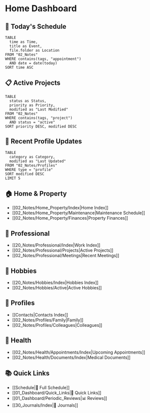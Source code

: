 # Home Dashboard

## 📅 Today's Schedule
```dataview
TABLE 
  time as Time,
  title as Event,
  file.folder as Location
FROM "02_Notes"
WHERE contains(tags, "appointment") 
  AND date = date(today)
SORT time ASC
```

## 📋 Active Projects
```dataview
TABLE 
  status as Status,
  priority as Priority,
  modified as "Last Modified"
FROM "02_Notes"
WHERE contains(tags, "project") 
  AND status = "active"
SORT priority DESC, modified DESC
```

## 👥 Recent Profile Updates
```dataview
TABLE 
  category as Category,
  modified as "Last Updated"
FROM "02_Notes/Profiles"
WHERE type = "profile"
SORT modified DESC
LIMIT 5
```

## 🏠 Home & Property
- [[02_Notes/Home_Property/Index|Home Index]]
- [[02_Notes/Home_Property/Maintenance|Maintenance Schedule]]
- [[02_Notes/Home_Property/Finances|Property Finances]]

## 💼 Professional
- [[20_Notes/Professional/Index|Work Index]]
- [[02_Notes/Professional/Projects|Active Projects]]
- [[02_Notes/Professional/Meetings|Recent Meetings]]

## 🎨 Hobbies
- [[20_Notes/Hobbies/Index|Hobbies Index]]
- [[02_Notes/Hobbies/Active|Active Hobbies]]

## 👤 Profiles
- [[Contacts|Contacts Index]]
- [[02_Notes/Profiles/Family|Family]]
- [[02_Notes/Profiles/Colleagues|Colleagues]]

## 🏥 Health
- [[02_Notes/Health/Appointments/Index|Upcoming Appointments]]
- [[02_Notes/Health/Documents/Index|Medical Documents]]

## 📚 Quick Links
- [[Schedule|📅 Full Schedule]]
- [[01_Dashboard/Quick_Links|🔗 Quick Links]]
- [[01_Dashboard/Periodic_Reviews|📊 Reviews]]
- [[30_Journals/Index|📔 Journals]] 